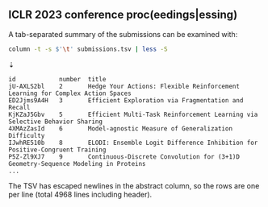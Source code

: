 ## ICLR 2023 conference proc(eedings|essing)

A tab-separated summary of the submissions can be examined with:

```sh
column -t -s $'\t' submissions.tsv | less -S
```
⇣
```
id            number  title
jU-AXLS2bl    2       Hedge Your Actions: Flexible Reinforcement Learning for Complex Action Spaces
ED2Jjms9A4H   3       Efficient Exploration via Fragmentation and Recall
KjKZaJ5Gbv    5       Efficient Multi-Task Reinforcement Learning via Selective Behavior Sharing
4XMAzZasId    6       Model-agnostic Measure of Generalization Difficulty
IJwhRE510b    8       ELODI: Ensemble Logit Difference Inhibition for Positive-Congruent Training
P5Z-Zl9XJ7    9       Continuous-Discrete Convolution for (3+1)D Geometry-Sequence Modeling in Proteins
...
```

The TSV has escaped newlines in the abstract column, so the rows are one per line (total 4968 lines
including header).
